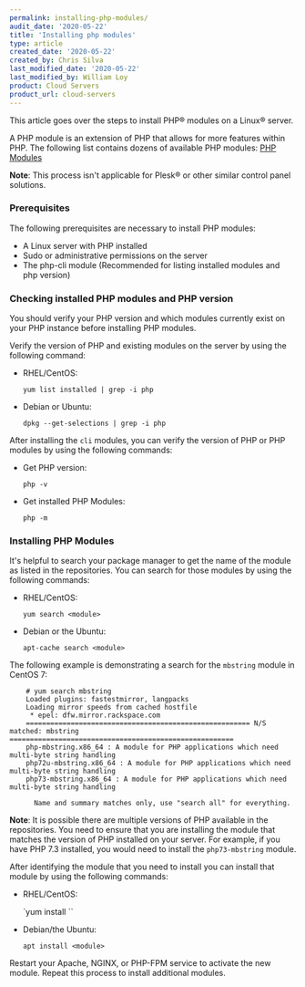```yaml
---
permalink: installing-php-modules/
audit_date: '2020-05-22'
title: 'Installing php modules'
type: article
created_date: '2020-05-22'
created_by: Chris Silva
last_modified_date: '2020-05-22'
last_modified_by: William Loy
product: Cloud Servers
product_url: cloud-servers
---
```



This article goes over the steps to install PHP&reg; modules on a Linux&reg; server. 


A PHP module is an extension of PHP that allows for more features within PHP. The following list contains dozens of available PHP modules: [PHP Modules](https://www.php.net/manual/en/extensions.alphabetical.php)

**Note**: This process isn't applicable for Plesk&reg; or other similar control panel solutions. 


### Prerequisites

The following prerequisites are necessary to install PHP modules:

   - A Linux server with PHP installed 
   - Sudo or administrative permissions on the server
   - The php-cli module (Recommended for listing installed modules and php version)


### Checking installed PHP modules and PHP version

You should verify your PHP version and which modules currently exist on your PHP instance before installing PHP modules.

Verify the version of PHP and existing modules on the server by using the following command:

  - RHEL/CentOS:

       `yum list installed | grep -i php`

  - Debian or Ubuntu:

       `dpkg --get-selections | grep -i php`


After installing the `cli` modules, you can verify the version of PHP or PHP modules by using the following commands:

  - Get PHP version:

       `php -v`

  - Get installed PHP Modules:

       `php -m`


### Installing PHP Modules

It's helpful to search your package manager to get the name of the module as listed in the repositories. You can search for those modules by using the following commands: 

  - RHEL/CentOS:

       `yum search <module>`

  - Debian or the Ubuntu:

       `apt-cache search <module>`


The following example is demonstrating a search for the `mbstring` module in CentOS 7:


        # yum search mbstring
        Loaded plugins: fastestmirror, langpacks
        Loading mirror speeds from cached hostfile
         * epel: dfw.mirror.rackspace.com
        ======================================================= N/S matched: mbstring =======================================================
        php-mbstring.x86_64 : A module for PHP applications which need multi-byte string handling
        php72u-mbstring.x86_64 : A module for PHP applications which need multi-byte string handling
        php73-mbstring.x86_64 : A module for PHP applications which need multi-byte string handling

          Name and summary matches only, use "search all" for everything.

**Note**: It is possible there are multiple versions of PHP available in the repositories. You need to ensure that you are installing the module that matches the version of PHP installed on your server. For example, if you have PHP 7.3 installed, you would need to install the `php73-mbstring` module. 


After identifying the module that you need to install you can install that module by using the following commands:

  - RHEL/CentOS:

       `yum install <module>``

  - Debian/the Ubuntu:

       `apt install <module>`


Restart your Apache, NGINX, or PHP-FPM service to activate the new module. Repeat this process to install additional modules. 
